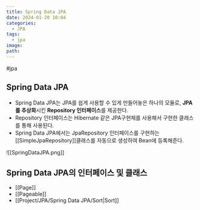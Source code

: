 ```yaml
---
title: Spring Data JPA
date: 2024-01-20 10:04
categories:
  - JPA
tags:
  - jpa
image: 
path:
---
```

#jpa 

## Spring Data JPA
- Spring Data JPA는 JPA를 쉽게 사용할 수 있게 만들어놓은 하나의 모듈로, **JPA를 추상화**시킨 **Repository 인터페이스**를 제공한다.
- Repository 인터페이스는 Hibernate 같은 JPA구현체를 사용해서 구현한 클래스를 통해 사용된다.
- Spring Data JPA에서는 JpaRepository 인터페이스를 구현하는 [[SimpleJpaRepository]]클래스를 자동으로 생성하여 Bean에 등록해준다.

![[SpringDataJPA.png]]

## Spring Data JPA의 인터페이스 및 클래스
+ [[Page]]
+ [[Pageable]]
+ [[Project/JPA/Spring Data JPA/Sort|Sort]]